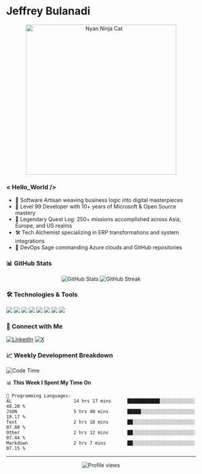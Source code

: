 # Jeffrey Bulanadi

<div align="center">
  <img src="https://www.nyan.cat/cats/nyaninja.gif" alt="Nyan Ninja Cat" width="400"/>
</div>

### < Hello_World />

- 🎨 Software Artisan weaving business logic into digital masterpieces
- 💼 Level 99 Developer with 10+ years of Microsoft & Open Source mastery
- 🏢 Legendary Quest Log: 250+ missions accomplished across Asia, Europe, and US realms
- 🛠️ Tech Alchemist specializing in ERP transformations and system integrations
- 🔄 DevOps Sage commanding Azure clouds and GitHub repositories

### 📊 GitHub Stats

<div align="center">
  <img src="https://github-readme-stats.vercel.app/api?username=jeffreybulanadi&show_icons=true&theme=tokyonight" alt="GitHub Stats" />
  <img src="https://github-readme-streak-stats.herokuapp.com/?user=jeffreybulanadi&theme=tokyonight" alt="GitHub Streak" />
</div>

### 🛠️ Technologies & Tools

![](https://img.shields.io/badge/ERP-Dynamics_365_BC-informational?style=flat&logo=microsoft&logoColor=white&color=2bbc8a)
![](https://img.shields.io/badge/Code-AL/CAL-informational?style=flat&logo=microsoft&logoColor=white&color=2bbc8a)
![](https://img.shields.io/badge/Code-C%23-informational?style=flat&logo=csharp&logoColor=white&color=2bbc8a)
![](https://img.shields.io/badge/Cloud-Azure-informational?style=flat&logo=microsoftazure&logoColor=white&color=2bbc8a)
![](https://img.shields.io/badge/BI-Power_BI-informational?style=flat&logo=powerbi&logoColor=white&color=2bbc8a)
![](https://img.shields.io/badge/DB-SQL_Server-informational?style=flat&logo=microsoftsqlserver&logoColor=white&color=2bbc8a)
![](https://img.shields.io/badge/Dev-Azure_DevOps-informational?style=flat&logo=azuredevops&logoColor=white&color=2bbc8a)
![](https://img.shields.io/badge/Retail-LS_Retail-informational?style=flat&logo=microsoft&logoColor=white&color=2bbc8a)

### 🤝 Connect with Me

[![LinkedIn](https://img.shields.io/badge/LinkedIn-Connect-blue?style=for-the-badge&logo=linkedin)](https://linkedin.com/in/jeffreybulanadi)
[![X](https://img.shields.io/badge/Twitter-Follow-blue?style=for-the-badge&logo=twitter)](https://x.com/JeffreyBulanadi)

### 📈 Weekly Development Breakdown

<!--START_SECTION:waka-->
![Code Time](http://img.shields.io/badge/Code%20Time-111%20hrs-blue)

📊 **This Week I Spent My Time On** 

```text
💬 Programming Languages: 
AL                       14 hrs 17 mins      ████████████░░░░░░░░░░░░░   48.20 % 
JSON                     5 hrs 40 mins       █████░░░░░░░░░░░░░░░░░░░░   19.17 % 
Text                     2 hrs 18 mins       ██░░░░░░░░░░░░░░░░░░░░░░░   07.80 % 
Other                    2 hrs 12 mins       ██░░░░░░░░░░░░░░░░░░░░░░░   07.44 % 
Markdown                 2 hrs 7 mins        ██░░░░░░░░░░░░░░░░░░░░░░░   07.15 % 
```


<!--END_SECTION:waka-->

---

<div align="center">
  <img src="https://komarev.com/ghpvc/?username=jeffreybulanadi&color=blue&style=flat-square" alt="Profile views" />
</div>
